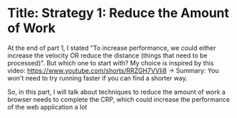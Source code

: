 # Title: Strategy 1: Reduce the Amount of Work

At the end of part 1, I stated "To increase performance, we could either increase the velocity OR reduce the distance (things that need to be processed)". But which one to start with?
My choice is inspired by this video: https://www.youtube.com/shorts/RRZGH7VVIi8 
-> Summary: You won't need to try running faster if you can find a shorter way. 

So, in this part, I will talk about techniques to reduce the amount of work a browser needs to complete the CRP, which could increase the performance of the web application a lot



